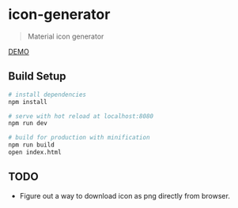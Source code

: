 # icon-generator

> Material icon generator

[DEMO](https://s3.amazonaws.com/icon-generator/index.html)

## Build Setup

``` bash
# install dependencies
npm install

# serve with hot reload at localhost:8080
npm run dev

# build for production with minification
npm run build
open index.html
```

## TODO

- Figure out a way to download icon as png directly from browser.
